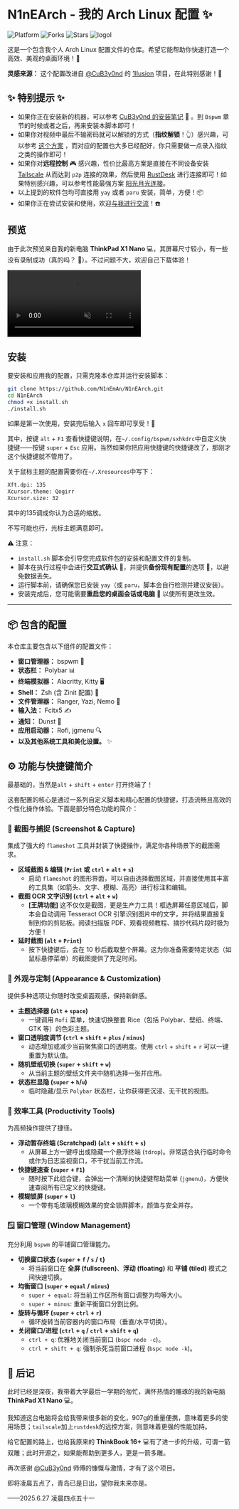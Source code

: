 
# N1nEArch - 我的 Arch Linux 配置 ✨
![Platform](https://img.shields.io/badge/platform-ArchLinux-blueviolet)
![Forks](https://img.shields.io/github/forks/N1nEmAn/N1nEArch)
![Stars](https://img.shields.io/github/stars/N1nEmAn/N1nEArch)
![logol](https://github.com/user-attachments/assets/0453049c-ab69-42c0-bf82-d8b4871e52e0)


这是一个包含我个人 Arch Linux 配置文件的仓库。希望它能帮助你快速打造一个高效、美观的桌面环境！🚀

**灵感来源：**
这个配置改进自 [@CuB3y0nd](https://github.com/CuB3y0nd) 的 [1llusion](https://github.com/CuB3y0nd/1llusion) 项目，在此特别感谢！🙏

## ✨ 特别提示 ✨

- 如果你正在安装新的机器，可以参考 [CuB3y0nd 的安装笔记](https://www.assembly.rip/posts/linux/archlinux-configure-note/) 📝 。到 `Bspwm` 章节的时候或者之后，再来安装本脚本即可！
- 如果你对视频中最后不输密码就可以解锁的方式（**指纹解锁**！👆）感兴趣，可以参考 [这个方案](https://www.cnblogs.com/9man/p/18951122) ，而对应的配置也大多已经配好，你只需要做一点录入指纹之类的操作即可！
- 如果你对**远程控制** 🎮 感兴趣，性价比最高方案是直接在不同设备安装 [Tailscale](https://github.com/tailscale/tailscale) 从而达到 `p2p` 连接的效果，然后使用 [RustDesk](https://github.com/rustdesk/rustdesk) 进行连接即可！如果特别感兴趣，可以参考性能最强方案 [阳光月光连接](https://www.cnblogs.com/9man/p/18635994)。
- 以上提到的软件包均可直接用 `yay` 或者 `paru` 安装，简单，方便！📦
- 如果你正在尝试安装和使用，欢迎[与我进行交流](https://github.com/N1nEmAn/)！☎️

## 预览
由于此次预览来自我的新电脑 **ThinkPad X1 Nano** 💻，其屏幕尺寸较小，有一些没有录制成功（真的吗？ 🤔）。不过问题不大，欢迎自己下载体验！

<video src="https://github.com/user-attachments/assets/08f341ae-4ee3-4628-b3ed-2f90927f659e" autoplay loop muted></video>


## 安装



要安装和应用我的配置，只需克隆本仓库并运行安装脚本：

```bash
git clone https://github.com/N1nEmAn/N1nEArch.git
cd N1nEArch
chmod +x install.sh
./install.sh
```

如果是第一次使用，安装完后输入 `x` 回车即可享受！🎉

其中，按键 `alt` + `F1` 查看快捷键说明，在`~/.config/bspwm/sxhkdrc`中自定义快捷键——按键 `super` + `Esc` 应用。当然如果你把应用快捷键的快捷键改了，那刚才这个快捷键就不管用了。

关于鼠标主题的配置需要你在`~/.Xresources`中写下：
```sh
Xft.dpi: 135
Xcursor.theme: Qogirr 
Xcursor.size: 32
```

其中的135调成你认为合适的缩放。

不写可能也行，光标主题满意即可。

⚠️ 注意：

- `install.sh` 脚本会引导您完成软件包的安装和配置文件的复制。
- 脚本在执行过程中会进行**交互式确认** 💬，并提供**备份现有配置**的选项 💾，以避免数据丢失。
- 运行脚本前，请确保您已安装 `yay`（或 `paru`，脚本会自行检测并建议安装）。
- 安装完成后，您可能需要**重启您的桌面会话或电脑** 🔄 以使所有更改生效。

-----

## 📦 包含的配置

本仓库主要包含以下组件的配置文件：

- **窗口管理器：** bspwm 🧱
- **状态栏：** Polybar 📊
- **终端模拟器：** Alacritty, Kitty 🖥️
- **Shell：** Zsh (含 Zinit 配置) 🐚
- **文件管理器：** Ranger, Yazi, Nemo 📁
- **输入法：** Fcitx5 ✍️
- **通知：** Dunst 🔔
- **应用启动器：** Rofi, jgmenu 🔍
- **以及其他系统工具和美化设置。** ✨

## ⚙️ 功能与快捷键简介

最基础的，当然是`alt` + `shift` + `enter` 打开终端了！

这套配置的核心是通过一系列自定义脚本和精心配置的快捷键，打造流畅且高效的个性化操作体验。下面是部分特色功能的简介：


### 📸 截图与捕捉 (Screenshot & Capture)



集成了强大的 `flameshot` 工具并封装了快捷操作，满足你各种场景下的截图需求。

- **区域截图 & 编辑 (`Print` 或 `ctrl` + `alt` + `s`)**
  - 启动 `flameshot` 的图形界面，可以自由选择截图区域，并直接使用其丰富的工具集（如箭头、文字、模糊、高亮）进行标注和编辑。
- **截图 OCR 文字识别 (`ctrl` + `alt` + `w`)**
  - **[王牌功能]** 这不仅仅是截图，更是生产力工具！框选屏幕任意区域后，脚本会自动调用 Tesseract OCR 引擎识别图片中的文字，并将结果直接复制到你的剪贴板。阅读扫描版 PDF、观看视频教程、摘抄代码片段时极为方便！
- **延时截图 (`alt` + `Print`)**
  - 按下快捷键后，会在 10 秒后截取整个屏幕。这为你准备需要特定状态（如鼠标悬停菜单）的截图提供了充足时间。



### 🎨 外观与定制 (Appearance & Customization)



提供多种选项让你随时改变桌面观感，保持新鲜感。

- **主题选择器 (`alt` + `space`)**
  - 一键调用 `Rofi` 菜单，快速切换整套 Rice（包括 Polybar、壁纸、终端、GTK 等）的色彩主题。
- **窗口透明度调节 (`ctrl` + `shift` + `plus` / `minus`)**
  - 动态增加或减少当前聚焦窗口的透明度。使用 `ctrl` + `shift` + `r` 可以一键重置为默认值。
- **随机壁纸切换 (`super` + `shift` + `w`)**
  - 从当前主题的壁纸文件夹中随机选择一张并应用。
- **状态栏显隐 (`super` + `h`/`u`)**
  - 临时隐藏/显示 `Polybar` 状态栏，让你获得更沉浸、无干扰的视图。



### 🚀 效率工具 (Productivity Tools)



为高频操作提供了捷径。

- **浮动暂存终端 (Scratchpad) (`alt` + `shift` + `s`)**
  - 从屏幕上方一键呼出或隐藏一个悬浮终端 (`tdrop`)。非常适合执行临时命令或作为日志监视窗口，不干扰当前工作流。
- **快捷键速查 (`super` + `F1`)**
  - 随时按下此组合键，会弹出一个清晰的快捷键帮助菜单 (`jgmenu`)，方便快速查阅所有已定义的快捷键。
- **模糊锁屏 (`super` + `l`)**
  - 一个带有毛玻璃模糊效果的安全锁屏脚本，颜值与安全并存。



### 🪟 窗口管理 (Window Management)



充分利用 `bspwm` 的平铺窗口管理能力。

- **切换窗口状态 (`super` + `f` / `s` / `t`)**
  - 将当前窗口在 **全屏 (fullscreen)**、**浮动 (floating)** 和 **平铺 (tiled)** 模式之间快速切换。
- **均衡窗口 (`super` + `equal` / `minus`)**
  - `super + equal`: 将当前工作区所有窗口调整为均等大小。
  - `super + minus`: 重新平衡窗口分割比例。
- **旋转与循环 (`super` + `ctrl` + `r`)**
  - 循环旋转当前容器内的窗口布局（垂直/水平切换）。
- **关闭窗口/进程 (`ctrl` + `q` / `ctrl` + `shift` + `q`)**
  - `ctrl + q`: 优雅地关闭当前窗口 (`bspc node -c`)。
  - `ctrl + shift + q`: 强制杀死当前窗口进程 (`bspc node -k`)。


## 📝 后记

此时已经是深夜，我带着大学最后一学期的匆忙，满怀热情的雕琢的我的新电脑 **ThinkPad X1 Nano** 💻。

我知道这台电脑将会给我带来很多新的变化，907g的重量便携，意味着更多的使用场景；`tailscale`加上`rustdesk`的远控方案，则意味着更强的性能加持。

给它配置的路上，也给我原来的 **ThinkBook 16+** 💻有了进一步的升级，可谓一箭双雕；此时开源之，如果能帮助到更多人，更是一箭多雕。

再次感谢 [@CuB3y0nd](https://github.com/CuB3y0nd) 师傅的慷慨与激情，才有了这个项目。

即将凌晨五点了，青岛已是日出，望你我未来亦是。

——2025.6.27 凌晨四点五十一
